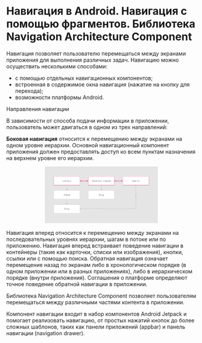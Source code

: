 # Навигация в Android. Навигация с помощью фрагментов. Библиотека Navigation Architecture Component

Навигация позволяет пользователю перемещаться между экранами приложения для выполнения различных задач. Навигацию можно осуществить несколькими способами:

- с помощью отдельных навигационных компонентов;
- встроенная в содержимое окна навигация (нажатие на кнопку для перехода);
- возможности платформы Android.

Направления навигации

В зависимости от способа подачи информации в приложении, пользователь может двигаться в одном из трех направлений:

**Боковая навигация** относится к перемещению между экранами на одном уровне иерархии. Основной навигационный компонент приложения должен предоставлять доступ ко всем пунктам назначения на верхнем уровне его иерархии.

<p align="center" style="margin:auto">
  <img src="img/img_01.png" width="300" />
</p>

Навигация вперед относится к перемещению между экранами на последовательных уровнях иерархии, шагам в потоке или по приложению. Навигация вперед встраивает поведение навигации в контейнеры (такие как карточки, списки или изображения), кнопки, ссылки или с помощью поиска.
Обратная навигация означает перемещение назад по экранам либо в хронологическом порядке (в одном приложении или в разных приложениях), либо в иерархическом порядке (внутри приложения). Соглашения о платформе определяют точное поведение обратной навигации в приложении.


Библиотека Navigation Architecture Component позволяет пользователям перемещаться между различными частями контента в приложении.

Компонент навигации входит в набор компонентов Android Jetpack и помогает реализовать навигацию, от простых нажатий кнопок до более сложных шаблонов, таких как панели приложений (appbar) и панель навигации (navigation drawer).
